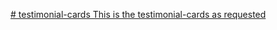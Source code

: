 [# testimonial-cards
This is the testimonial-cards as requested](https://roadmap.sh/projects/testimonial-cards)
